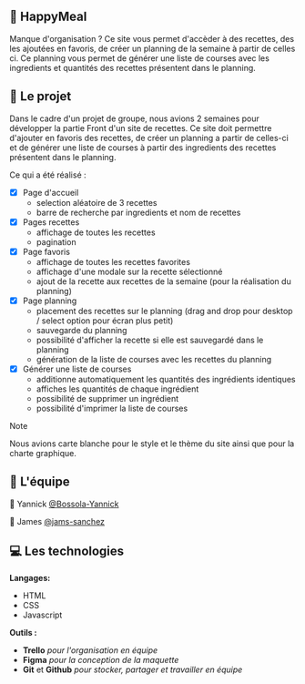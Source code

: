 ## 🍝 HappyMeal

Manque d'organisation ? 
Ce site vous permet d'accèder à des recettes, des les ajoutées en favoris, de créer un planning de la semaine à partir de celles ci.
Ce planning vous permet de générer une liste de courses avec les ingredients et quantités des recettes présentent dans le planning.

## 📓 Le projet 

Dans le cadre d'un projet de groupe, nous avions 2 semaines pour développer la partie Front d'un site de recettes. 
Ce site doit permettre d'ajouter en favoris des recettes, de créer un planning a partir de celles-ci et de générer une liste de courses à 
partir des ingredients des recettes présentent dans le planning.

Ce qui a été réalisé :

- [x] Page d'accueil
  - selection aléatoire de 3 recettes
  - barre de recherche par ingredients et nom de recettes
- [x] Pages recettes
  - affichage de toutes les recettes
  - pagination
- [x] Page favoris
  - affichage de toutes les recettes favorites
  - affichage d'une modale sur la recette sélectionné
  - ajout de la recette aux recettes de la semaine (pour la réalisation du planning)
- [x] Page planning
  - placement des recettes sur le planning (drag and drop pour desktop / select option pour écran plus petit)
  - sauvegarde du planning
  - possibilité d'afficher la recette si elle est sauvegardé dans le planning
  - génération de la liste de courses avec les recettes du planning
- [x] Générer une liste de courses
  - additionne automatiquement les quantités des ingrédients identiques
  - affiches les quantités de chaque ingrédient
  - possibilité de supprimer un ingrédient
  - possibilité d'imprimer la liste de courses

> [!NOTE]
> Nous avions carte blanche pour le style et le thème du site ainsi que pour la charte graphique.

## 💪 L'équipe 

👤 Yannick [@Bossola-Yannick](https://github.com/bossola-yannick)

👤 James [@jams-sanchez](https://github.com/jams-sanchez)

## 💻 Les technologies 

**Langages:**

- HTML
- CSS
- Javascript

**Outils :**
  
- **Trello** _pour l'organisation en équipe_
- **Figma** _pour la conception de la maquette_
- **Git** et **Github** _pour stocker, partager et travailler en équipe_
